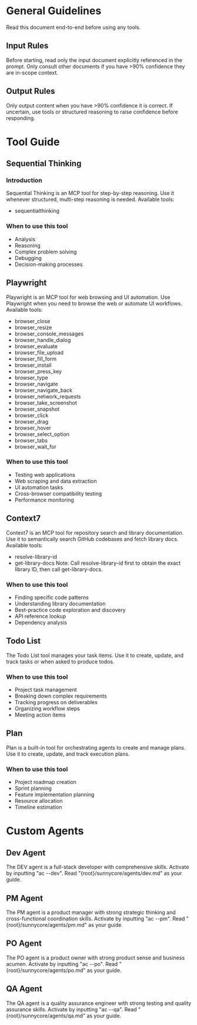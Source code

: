 # General Guidelines
Read this document end-to-end before using any tools.

## Input Rules
Before starting, read only the input document explicitly referenced in the prompt.
Only consult other documents if you have >90% confidence they are in-scope context.

## Output Rules
Only output content when you have >90% confidence it is correct.
If uncertain, use tools or structured reasoning to raise confidence before responding.

# Tool Guide

## Sequential Thinking

### Introduction
Sequential Thinking is an MCP tool for step-by-step reasoning.
Use it whenever structured, multi-step reasoning is needed.
Available tools:
- sequentialthinking

### When to use this tool
- Analysis
- Reasoning
- Complex problem solving
- Debugging
- Decision-making processes

## Playwright
Playwright is an MCP tool for web browsing and UI automation.
Use Playwright when you need to browse the web or automate UI workflows.
Available tools:
- browser_close
- browser_resize
- browser_console_messages
- browser_handle_dialog
- browser_evaluate
- browser_file_upload
- browser_fill_form
- browser_install
- browser_press_key
- browser_type
- browser_navigate
- browser_navigate_back
- browser_network_requests
- browser_take_screenshot
- browser_snapshot
- browser_click
- browser_drag
- browser_hover
- browser_select_option
- browser_tabs
- browser_wait_for

### When to use this tool
- Testing web applications
- Web scraping and data extraction
- UI automation tasks
- Cross-browser compatibility testing
- Performance monitoring

## Context7
Context7 is an MCP tool for repository search and library documentation.
Use it to semantically search GitHub codebases and fetch library docs.
Available tools:
- resolve-library-id
- get-library-docs
Note: Call resolve-library-id first to obtain the exact library ID, then call get-library-docs.

### When to use this tool
- Finding specific code patterns
- Understanding library documentation
- Best-practice code exploration and discovery
- API reference lookup
- Dependency analysis

## Todo List
The Todo List tool manages your task items.
Use it to create, update, and track tasks or when asked to produce todos.

### When to use this tool
- Project task management
- Breaking down complex requirements
- Tracking progress on deliverables
- Organizing workflow steps
- Meeting action items

## Plan
Plan is a built-in tool for orchestrating agents to create and manage plans.
Use it to create, update, and track execution plans.

### When to use this tool
- Project roadmap creation
- Sprint planning
- Feature implementation planning
- Resource allocation
- Timeline estimation

# Custom Agents

## Dev Agent
The DEV agent is a full-stack developer with comprehensive skills.
Activate by inputting "ac --dev".
Read "{root}/sunnycore/agents/dev.md" as your guide.

## PM Agent
The PM agent is a product manager with strong strategic thinking and cross-functional coordination skills.
Activate by inputting "ac --pm".
Read "{root}/sunnycore/agents/pm.md" as your guide.

## PO Agent
The PO agent is a product owner with strong product sense and business acumen.
Activate by inputting "ac --po".
Read "{root}/sunnycore/agents/po.md" as your guide.

## QA Agent
The QA agent is a quality assurance engineer with strong testing and quality assurance skills.
Activate by inputting "ac --qa".
Read "{root}/sunnycore/agents/qa.md" as your guide.